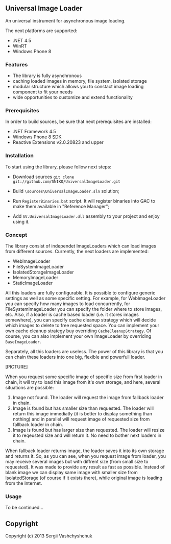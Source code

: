 ## Universal Image Loader

An universal instrument for asynchronous image loading.

The next platforms are supported:
* .NET 4.5
* WinRT
* Windows Phone 8

### Features

* The library is fully asynchronous
* caching loaded images in memory, file system, isolated storage
* modular structure which allows you to constact image loading component to fit your needs
* wide opportunities to customize and extend functionality

### Prerequisites

In order to build sources, be sure that next prerequisites are installed:

* .NET Framework 4.5
* Windows Phone 8 SDK
* Reactive Extensions v2.0.20823 and upper

### Installation

To start using the library, please follow next steps:

* Download sources 
<code>git clone git://github.com/SNIKO/UniversalImageLoader.git</code>

* Build <code>\sources\UniversalImageLoader.sln</code> solution;

* Run <code>RegisterBinaries.bat</code> script. It will register binaries into GAC to make them available in "Reference Manager";

* Add <code>SV.UniversalImageLoader.dll</code> assembly to your project and enjoy using it.

### Concept

The library consist of independet ImageLoaders which can load images from different sources. Currently, the next loaders are implemented:

* WebImageLoader
* FileSystemImageLoader
* IsolatedStorageImageLoader
* MemoryImageLoader
* StaticImageLoader

All this loaders are fully configurable. It is possible to configure generic settings as well as some specific setting. For example, for WebImageLoader you can specify how many images to load concurrently, for FileSystemImageLoader you can specify the folder where to store images, etc. Also, if a loader is cache based loader (i.e. it stores images somewhere), you can specify cache cleanup strategy which will decide which images to delete to free requested space. You can implement your own cache cleanup strategy buy overriding <code>CacheCleanupStrategy</code>. Of course, you can also implement your own ImageLoader by overriding <code>BaseImageLoader</code>.

Separately, all this loaders are useless. The power of this library is that you can chain these loaders into one big, flexible and powerfull loader. 

[PICTURE]

When you request some specific image of specific size from first loader in chain, it will try to load this image from it's own storage, and here, several situations are possible:

1. Image not found. The loader will request the image from fallback loader in chain. 
2. Image is found but has smaller size than requested. The loader will return this image immediatly (it is better to display something than nothing) and in parallel will request image of requested size from fallback loader in chain.
3. Image is found but has larger size than requested. The loader will resize it to reqeusted size and will return it. No need to bother next loaders in chain.

When fallback loader returns image, the loader saves it into its own storage and returns it. So, as you can see, when you request image from loader, you may receive several images but with diffrent size (from small size to requested). It was made to provide any result as fast as possible. Instead of blank image we can display same image with smaller size from IsolatedStorage (of course if it exists there), while original image is loading from the Internet.

### Usage

To be continued...

## Copyright

Copyright (c) 2013 Sergii Vashchyshchuk
